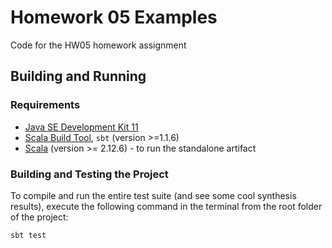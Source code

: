 # Homework 05 Examples

Code for the HW05 homework assignment

## Building and Running

### Requirements 

* [Java SE Development Kit 11](https://www.oracle.com/sg/java/technologies/javase-jdk11-downloads.html)
* [Scala Build Tool](https://www.scala-sbt.org/), `sbt` (version >=1.1.6)
* [Scala](https://www.scala-lang.org/download/) (version >= 2.12.6) - to run the standalone artifact

### Building and Testing the Project

To compile and run the entire test suite (and see some cool synthesis results), execute the following command in the terminal from the root folder of the project:

```
sbt test
```

